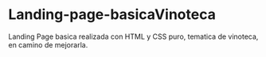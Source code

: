 # Landing-page-basicaVinoteca
Landing Page basica realizada con HTML y CSS puro, tematica de vinoteca, en camino de mejorarla.
